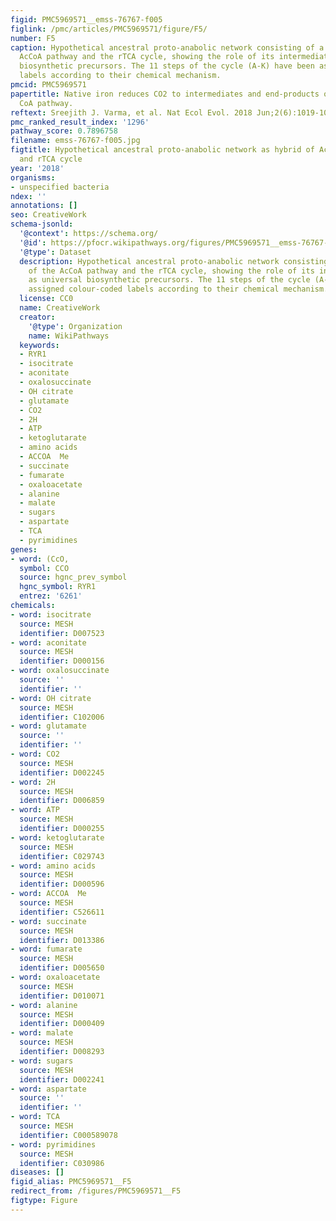 ```yaml
---
figid: PMC5969571__emss-76767-f005
figlink: /pmc/articles/PMC5969571/figure/F5/
number: F5
caption: Hypothetical ancestral proto-anabolic network consisting of a hybrid of the
  AcCoA pathway and the rTCA cycle, showing the role of its intermediates as universal
  biosynthetic precursors. The 11 steps of the cycle (A-K) have been assigned colour-coded
  labels according to their chemical mechanism.
pmcid: PMC5969571
papertitle: Native iron reduces CO2 to intermediates and end-products of the acetyl
  CoA pathway.
reftext: Sreejith J. Varma, et al. Nat Ecol Evol. 2018 Jun;2(6):1019-1024.
pmc_ranked_result_index: '1296'
pathway_score: 0.7896758
filename: emss-76767-f005.jpg
figtitle: Hypothetical ancestral proto-anabolic network as hybrid of AcCoA pathway
  and rTCA cycle
year: '2018'
organisms:
- unspecified bacteria
ndex: ''
annotations: []
seo: CreativeWork
schema-jsonld:
  '@context': https://schema.org/
  '@id': https://pfocr.wikipathways.org/figures/PMC5969571__emss-76767-f005.html
  '@type': Dataset
  description: Hypothetical ancestral proto-anabolic network consisting of a hybrid
    of the AcCoA pathway and the rTCA cycle, showing the role of its intermediates
    as universal biosynthetic precursors. The 11 steps of the cycle (A-K) have been
    assigned colour-coded labels according to their chemical mechanism.
  license: CC0
  name: CreativeWork
  creator:
    '@type': Organization
    name: WikiPathways
  keywords:
  - RYR1
  - isocitrate
  - aconitate
  - oxalosuccinate
  - OH citrate
  - glutamate
  - CO2
  - 2H
  - ATP
  - ketoglutarate
  - amino acids
  - ACCOA  Me
  - succinate
  - fumarate
  - oxaloacetate
  - alanine
  - malate
  - sugars
  - aspartate
  - TCA
  - pyrimidines
genes:
- word: (CcO,
  symbol: CCO
  source: hgnc_prev_symbol
  hgnc_symbol: RYR1
  entrez: '6261'
chemicals:
- word: isocitrate
  source: MESH
  identifier: D007523
- word: aconitate
  source: MESH
  identifier: D000156
- word: oxalosuccinate
  source: ''
  identifier: ''
- word: OH citrate
  source: MESH
  identifier: C102006
- word: glutamate
  source: ''
  identifier: ''
- word: CO2
  source: MESH
  identifier: D002245
- word: 2H
  source: MESH
  identifier: D006859
- word: ATP
  source: MESH
  identifier: D000255
- word: ketoglutarate
  source: MESH
  identifier: C029743
- word: amino acids
  source: MESH
  identifier: D000596
- word: ACCOA  Me
  source: MESH
  identifier: C526611
- word: succinate
  source: MESH
  identifier: D013386
- word: fumarate
  source: MESH
  identifier: D005650
- word: oxaloacetate
  source: MESH
  identifier: D010071
- word: alanine
  source: MESH
  identifier: D000409
- word: malate
  source: MESH
  identifier: D008293
- word: sugars
  source: MESH
  identifier: D002241
- word: aspartate
  source: ''
  identifier: ''
- word: TCA
  source: MESH
  identifier: C000589078
- word: pyrimidines
  source: MESH
  identifier: C030986
diseases: []
figid_alias: PMC5969571__F5
redirect_from: /figures/PMC5969571__F5
figtype: Figure
---
```

